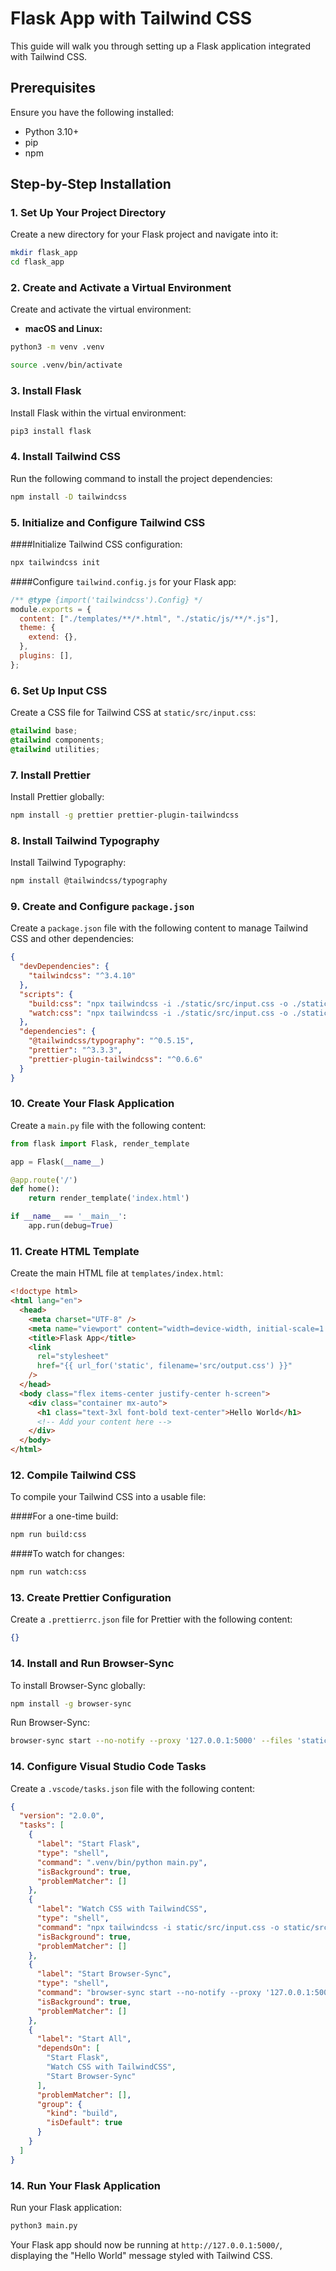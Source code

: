 # Flask App with Tailwind CSS

This guide will walk you through setting up a Flask application integrated with Tailwind CSS.

## Prerequisites

Ensure you have the following installed:

- Python 3.10+
- pip
- npm

## Step-by-Step Installation

### 1. Set Up Your Project Directory

Create a new directory for your Flask project and navigate into it:

```bash
mkdir flask_app
cd flask_app
```

### 2. Create and Activate a Virtual Environment

Create and activate the virtual environment:

- **macOS and Linux:**

```bash
python3 -m venv .venv
```

```bash
source .venv/bin/activate
```

### 3. Install Flask

Install Flask within the virtual environment:

```bash
pip3 install flask
```

### 4. Install Tailwind CSS

Run the following command to install the project dependencies:

```bash
npm install -D tailwindcss
```

### 5. Initialize and Configure Tailwind CSS

####Initialize Tailwind CSS configuration:

```bash
npx tailwindcss init
```

####Configure `tailwind.config.js` for your Flask app:

```javascript
/** @type {import('tailwindcss').Config} */
module.exports = {
  content: ["./templates/**/*.html", "./static/js/**/*.js"],
  theme: {
    extend: {},
  },
  plugins: [],
};
```

### 6. Set Up Input CSS

Create a CSS file for Tailwind CSS at `static/src/input.css`:

```css
@tailwind base;
@tailwind components;
@tailwind utilities;
```

### 7. Install Prettier

Install Prettier globally:

```bash
npm install -g prettier prettier-plugin-tailwindcss
```

### 8. Install Tailwind Typography

Install Tailwind Typography:

```bash
npm install @tailwindcss/typography
```

### 9. Create and Configure `package.json`

Create a `package.json` file with the following content to manage Tailwind CSS and other dependencies:

```json
{
  "devDependencies": {
    "tailwindcss": "^3.4.10"
  },
  "scripts": {
    "build:css": "npx tailwindcss -i ./static/src/input.css -o ./static/css/output.css --minify",
    "watch:css": "npx tailwindcss -i ./static/src/input.css -o ./static/css/output.css --minify --watch"
  },
  "dependencies": {
    "@tailwindcss/typography": "^0.5.15",
    "prettier": "^3.3.3",
    "prettier-plugin-tailwindcss": "^0.6.6"
  }
}
```

### 10. Create Your Flask Application

Create a `main.py` file with the following content:

```python
from flask import Flask, render_template

app = Flask(__name__)

@app.route('/')
def home():
    return render_template('index.html')

if __name__ == '__main__':
    app.run(debug=True)
```

### 11. Create HTML Template

Create the main HTML file at `templates/index.html`:

```html
<!doctype html>
<html lang="en">
  <head>
    <meta charset="UTF-8" />
    <meta name="viewport" content="width=device-width, initial-scale=1.0" />
    <title>Flask App</title>
    <link
      rel="stylesheet"
      href="{{ url_for('static', filename='src/output.css') }}"
    />
  </head>
  <body class="flex items-center justify-center h-screen">
    <div class="container mx-auto">
      <h1 class="text-3xl font-bold text-center">Hello World</h1>
      <!-- Add your content here -->
    </div>
  </body>
</html>
```

### 12. Compile Tailwind CSS

To compile your Tailwind CSS into a usable file:

####For a one-time build:

```bash
npm run build:css
```

####To watch for changes:

```bash
npm run watch:css
```

### 13. Create Prettier Configuration

Create a `.prettierrc.json` file for Prettier with the following content:

```json
{}
```

### 14. Install and Run Browser-Sync

To install Browser-Sync globally:

```bash
npm install -g browser-sync
```

Run Browser-Sync:

```bash
browser-sync start --no-notify --proxy '127.0.0.1:5000' --files 'static/src/_.css, templates/_.html' --delay 300
```

### 14. Configure Visual Studio Code Tasks

Create a `.vscode/tasks.json` file with the following content:

```json
{
  "version": "2.0.0",
  "tasks": [
    {
      "label": "Start Flask",
      "type": "shell",
      "command": ".venv/bin/python main.py",
      "isBackground": true,
      "problemMatcher": []
    },
    {
      "label": "Watch CSS with TailwindCSS",
      "type": "shell",
      "command": "npx tailwindcss -i static/src/input.css -o static/src/output.css --minify --watch",
      "isBackground": true,
      "problemMatcher": []
    },
    {
      "label": "Start Browser-Sync",
      "type": "shell",
      "command": "browser-sync start --no-notify --proxy '127.0.0.1:5000' --files 'static/src/_.css, templates/_.html' --delay 300",
      "isBackground": true,
      "problemMatcher": []
    },
    {
      "label": "Start All",
      "dependsOn": [
        "Start Flask",
        "Watch CSS with TailwindCSS",
        "Start Browser-Sync"
      ],
      "problemMatcher": [],
      "group": {
        "kind": "build",
        "isDefault": true
      }
    }
  ]
}
```

### 14. Run Your Flask Application

Run your Flask application:

```bash
python3 main.py
```

Your Flask app should now be running at `http://127.0.0.1:5000/`, displaying the "Hello World" message styled with Tailwind CSS.
